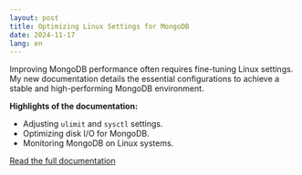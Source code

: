 ```yaml
---
layout: post
title: Optimizing Linux Settings for MongoDB
date: 2024-11-17
lang: en
---
```


Improving MongoDB performance often requires fine-tuning Linux settings. My new documentation details the essential configurations to achieve a stable and high-performing MongoDB environment.

**Highlights of the documentation:**
- Adjusting `ulimit` and `sysctl` settings.
- Optimizing disk I/O for MongoDB.
- Monitoring MongoDB on Linux systems.

[Read the full documentation](./documentations)
